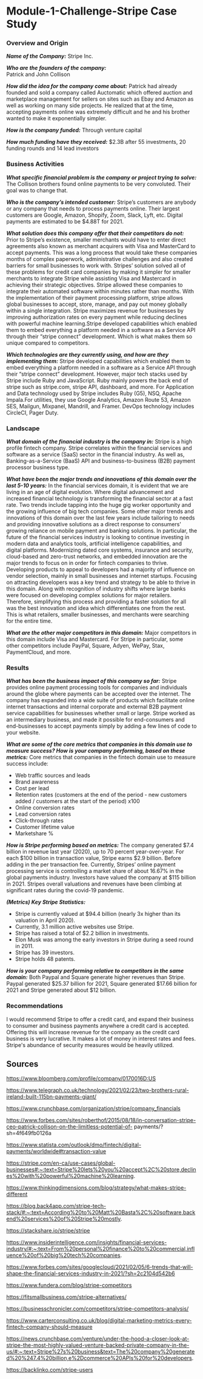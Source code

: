 # Module-1-Challenge-Stripe Case Study

### Overview and Origin

***Name of the Company:*** 
Stripe Inc.

***Who are the founders of the company:***  
Patrick and John Collison

***How did the idea for the company come about:*** 
Patrick had already founded and sold a company called Auctomatic which offered auction and marketplace management for sellers on sites such as Ebay and Amazon as well as working on many side projects. He realized that at the time, accepting payments online was extremely difficult and he and his brother wanted to make it exponentially simpler.

***How is the company funded:*** Through venture capital

***How much funding have they received:*** $2.3B after 55 investments, 20 funding rounds and 14 lead investors

### Business Activities

***What specific financial problem is the company or project trying to solve:*** The Collison brothers found online payments to be very convoluted. Their goal was to change that.

***Who is the company’s intended customer:*** Stripe’s customers are anybody or any company that needs to process payments online. Their largest customers are Google, Amazon, Shopify, Zoom, Slack, Lyft, etc. Digital payments are estimated to be $4.88T for 2021.

***What solution does this company offer that their competitors do not:*** Prior to Stripe’s existence, smaller merchants would have to enter direct agreements also known as merchant acquirers with Visa and MasterCard to accept payments. This was a long process that would take these companies months of complex paperwork, administrative challenges and also created barriers for small businesses to work with. Stripes’ solution solved all of these problems for credit card companies by making it simpler for smaller merchants to integrate Stripe while assisting Visa and Mastercard in achieving their strategic objectives. Stripe allowed these companies to integrate their automated software within minutes rather than months. With the implementation of their payment processing platform, stripe allows global businesses to accept, store, manage, and pay out money globally within a single integration. Stripe maximizes revenue for businesses by improving authorization rates on every payment while reducing declines with powerful machine learning.Stripe developed capabilities which enabled them to embed everything a platform needed in a software as a Service API through their “stripe connect” development. Which is what makes them so unique compared to competitors.

***Which technologies are they currently using, and how are they implementing them:*** Stripe developed capabilities which enabled them to embed everything a platform needed in a software as a Service API through their “stripe connect” development. However, major tech stacks used by Stripe include Ruby and JavaScript. Ruby mainly powers the back end of stripe such as stripe.com, stripe API, dashboard, and more. For Application and Data technology used by Stripe includes Ruby (G5), NSQ, Apache Impala.For utilities, they use Google Analytics, Amazon Route 53, Amazon SES, Mailgun, Mixpanel, Mandrill, and Framer. DevOps technology includes CircleCI, Pager Duty.

### Landscape

***What domain of the financial industry is the company in:*** Stripe is a high profile fintech company. Stripe correlates within the financial services and software as a service (SaaS) sector in the financial industry. As well as, Banking-as-a-Service (BaaS) API and business-to-business (B2B) payment processor business type.

***What have been the major trends and innovations of this domain over the last 5-10 years:*** In the financial services domain, it is evident that we are living in an age of digital evolution. Where digital advancement and increased financial technology is transforming the financial sector at a fast rate. Two trends include tapping into the huge gig worker opportunity and the growing influence of big tech companies. Some other major trends and innovations of this domain over the last few years include tailoring to needs and providing innovative solutions as a direct response to consumers' growing reliance on mobile payment and banking solutions. In particular, the future of the financial services industry is looking to continue investing in modern data and analytics tools, artificial intelligence capabilities, and digital platforms. Modernizing dated core systems, insurance and security, cloud-based and zero-trust networks, and embedded innovation are the major trends to focus on in order for fintech companies to thrive. Developing products to appeal to developers had a majority of influence on vendor selection, mainly in small businesses and internet startups. Focusing on attracting developers was a key trend and strategy to be able to thrive in this domain. Along with recognition of industry shifts where large banks were focused on developing complex solutions for major retailers. Therefore, simplifying this process and providing a faster solution for all was the best innovation and idea which differentiates one from the rest. This is what retailers, smaller businesses, and merchants were searching for the entire time. 

***What are the other major competitors in this domain:*** Major competitors in this domain include Visa and Mastercard. For Stripe in particular, some other competitors include PayPal, Square, Adyen, WePay, Stax, PaymentCloud, and more.

### Results

***What has been the business impact of this company so far:*** Stripe provides online payment processing tools for companies and individuals around the globe where payments can be accepted over the internet. The company has expanded into a wide suite of products which facilitate online internet transactions and internal corporate and external B2B payment service capabilities for businesses whether small or large. Stripe worked as an intermediary business, and made it possible for end-consumers and end-businesses to accept payments simply by adding a few lines of code to your website. 
 
***What are some of the core metrics that companies in this domain use to measure success? How is your company performing, based on these metrics:*** Core metrics that companies in the fintech domain use to measure success include: 
- Web traffic sources and leads
- Brand awareness
- Cost per lead
- Retention rates (customers at the end of the period - new customers added / customers at the start of the period) x100
- Online conversion rates
- Lead conversion rates
- Click-through rates
- Customer lifetime value
- Marketshare %

***How is Stripe performing based on metrics:*** The company generated $7.4 billion in revenue last year (2020), up to 70 percent year-over-year. For each $100 billion in transaction value, Stripe earns $2.9 billion. Before adding in the per transaction fee. Currently, Stripes’ online payment processing service is controlling a market share of about 16.67% in the global payments industry. Investors have valued the company at $115 billion in 2021. Stripes overall valuations and revenues have been climbing at significant rates during the covid-19 pandemic.

***(Metrics) Key Stripe Statistics:*** 
- Stripe is currently valued at $94.4 billion (nearly 3x higher than its valuation in April 2020).
- Currently, 3.1 million active websites use Stripe.
- Stripe has raised a total of $2.2 billion in investments.
- Elon Musk was among the early investors in Stripe during a seed round in 2011.
- Stripe has 39 investors.
- Stripe holds 48 patents.

***How is your company performing relative to competitors in the same domain:*** Both Paypal and Square generate higher revenues than Stripe. Paypal generated $25.37 billion for 2021, Square generated $17.66 billion for 2021 and Stripe generated about $12 billion. 

### Recommendations 

I would recommend Stripe to offer a credit card, and expand their business to consumer and business payments anywhere a credit card is accepted. Offering this will increase revenue for the company as the credit card business is very lucrative. It makes a lot of money in interest rates and fees. Stripe's abundance of security measures would be heavily utilized. 


## Sources
https://www.bloomberg.com/profile/company/0170016D:US

https://www.telegraph.co.uk/technology/2021/02/23/two-brothers-rural-ireland-built-115bn-payments-giant/

https://www.crunchbase.com/organization/stripe/company_financials

https://www.forbes.com/sites/roberthof/2015/08/18/in-conversation-stripe-ceo-patrick-collison-on-the-limitless-potential-of-
payments/?sh=4f649fb0126a

https://www.statista.com/outlook/dmo/fintech/digital-payments/worldwide#transaction-value

https://stripe.com/en-ca/use-cases/global-businesses#:~:text=Stripe%20lets%20you%20accept%2C%20store,declines%20with%20powerful%20machine%20learning.

https://www.thinkingdimensions.com/blog/strategy/what-makes-stripe-different

https://blog.back4app.com/stripe-tech-stack/#:~:text=According%20to%20Matt%20Basta%2C%20software,backend%20services%20of%20Stripe%20mostly.

https://stackshare.io/stripe/stripe

https://www.insiderintelligence.com/insights/financial-services-industry/#:~:text=From%20personal%20finance%20to%20commercial,influence%20of%20big%20tech%20companies.

https://www.forbes.com/sites/googlecloud/2021/02/05/6-trends-that-will-shape-the-financial-services-industry-in-2021/?sh=2c2104d542b6

https://www.fundera.com/blog/stripe-competitors

https://fitsmallbusiness.com/stripe-alternatives/

https://businesschronicler.com/competitors/stripe-competitors-analysis/

https://www.carterconsulting.co.uk/blog/digital-marketing-metrics-every-fintech-company-should-measure

https://news.crunchbase.com/venture/under-the-hood-a-closer-look-at-stripe-the-most-highly-valued-venture-backed-private-company-in-the-us/#:~:text=Stripe%27s%20business&text=The%20company%20generated%20%247.4%20billion,e%2Dcommerce%20APIs%20for%20developers.

https://backlinko.com/stripe-users

